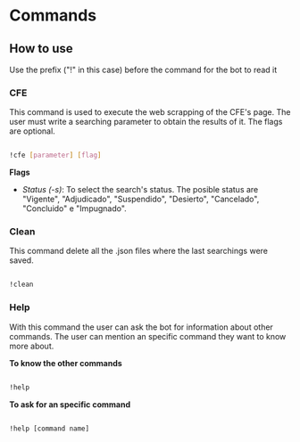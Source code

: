 # Commands

## How to use

Use the prefix ("!" in this case) before the command for the bot to read it

### CFE

This command is used to execute the web scrapping of the CFE's page. The user must write a searching parameter to obtain the results of it. The flags are optional.

```sh

!cfe [parameter] [flag]

```

**Flags**

- _Status (-s)_: To select the search's status. The posible status are "Vigente", "Adjudicado", "Suspendido", "Desierto", "Cancelado", "Concluido" e "Impugnado".

### Clean

This command delete all the .json files where the last searchings were saved.

```sh

!clean

```

### Help

With this command the user can ask the bot for information about other commands. The user can mention an specific command they want to know more about.

**To know the other commands**

```sh

!help

```

**To ask for an specific command**

```sh

!help [command name]

```
